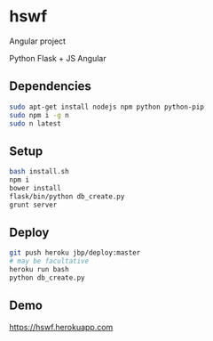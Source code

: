 # hswf

Angular project

Python Flask + JS Angular

## Dependencies

```bash
sudo apt-get install nodejs npm python python-pip
sudo npm i -g n
sudo n latest
```

## Setup

```bash
bash install.sh
npm i
bower install
flask/bin/python db_create.py
grunt server
```

## Deploy

```bash
git push heroku jbp/deploy:master
# may be facultative
heroku run bash
python db_create.py
```

## Demo

https://hswf.herokuapp.com
